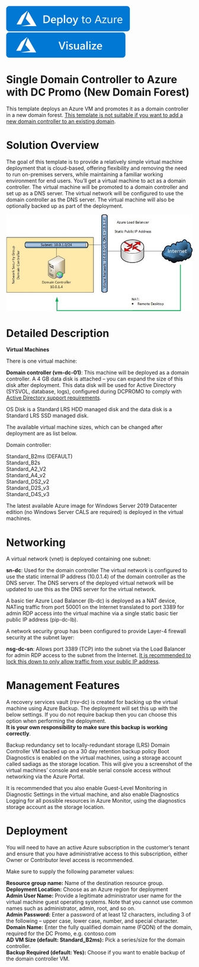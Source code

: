 <a href="https://portal.azure.com/#create/Microsoft.Template/uri/https%3A%2F%2Fraw.githubusercontent.com%2Falankinane%2Fsingledc%2Ffeatures%2Fazuredeploy.json" target="_blank">
    <img src="https://raw.githubusercontent.com/Azure/azure-quickstart-templates/master/1-CONTRIBUTION-GUIDE/images/deploytoazure.svg?sanitize=true"/>
</a>
<a href="http://armviz.io/#/?load=httpshttps%3A%2F%2Fraw.githubusercontent.com%2Falankinane%2Fsingledc%2Fmaster%2Fazuredeploy.json" target="_blank">
    <img src="https://raw.githubusercontent.com/Azure/azure-quickstart-templates/master/1-CONTRIBUTION-GUIDE/images/visualizebutton.svg?sanitize=true"/>
</a>

<h1>Single Domain Controller to Azure with DC Promo (New Domain Forest)</h1>
<p>This template deploys an Azure VM and promotes it as a domain controller in a new domain forest.  <u>This template is not suitable if you want to add a new domain controller to an existing domain</u>.</p>

<h1>Solution Overview</h1>
<p>The goal of this template is to provide a relatively simple virtual machine deployment that is cloud-based, offering flexibility and removing the need to run on-premises servers, while maintaining a familiar working environment for end users. You’ll get a virtual machine to act as a domain controller.  The virtual machine will be promoted to a domain controller and set up as a DNS server.  The virtual network will be configured to use the domain controller as the DNS server.  The virtual machine will also be optionally backed up as part of the deployment.</p>

<img src="https://github.com/alankinane/singledc/blob/master/SingleDC.jpg"/>

<h1>Detailed Description</h1>
<b>Virtual Machines</b>

There is one virtual machine:

<b>Domain controller (vm-dc-01)</b>: This machine will be deployed as a domain controller. A 4 GB data disk is attached – you can expand the size of this disk after deployment. This data disk will be used for Active Directory (SYSVOL, database, logs), configured during DCPROMO to comply with <a href="https://msdn.microsoft.com/en-us/library/azure/jj156090.aspx#BKMK_ContrastsWithOnPrem">Active Directory support requirements</a>.

OS Disk is a Standard LRS HDD managed disk and the data disk is a Standard LRS SSD managed disk.

The available virtual machine sizes, which can be changed after deployment are as list below.

Domain controller:

Standard_B2ms (DEFAULT)<br>
Standard_B2s<br>
Standard_A2_V2<br>
Standard_A4_v2<br>
Standard_DS2_v2<br>
Standard_D2S_v3<br>
Standard_D4S_v3<br>

The latest available Azure image for Windows Server 2019 Datacenter edition (no Windows Server CALS are required) is deployed in the virtual machines.

<h1>Networking</h1>
<p>A virtual network (vnet) is deployed containing one subnet:</p>

<b>sn-dc</b>: Used for the domain controller
The virtual network is configured to use the static internal IP address (10.0.1.4) of the domain controller as the DNS server.  The DNS servers of the deployed virtual network will be updated to use this as the DNS server for the virtual network.

A basic tier Azure Load Balancer (lb-dc) is deployed as a NAT device, NATing traffic from port 50001 on the Internet translated to port 3389 for admin RDP access into the virtual machine via a single static basic tier public IP address (pip-dc-lb).

A network security group has been configured to provide Layer-4 firewall security at the subnet layer:

<b>nsg-dc-sn</b>: Allows port 3389 (TCP) into the subnet via the Load Balancer for admin RDP access to the subnet from the Internet.  <u>It is recommended to lock this down to only allow traffic from your public IP address</u>.

<h1>Management Features</h1>
<p>A recovery services vault (rsv-dc) is created for backing up the virtual machine using Azure Backup. The deployment will set this up with the below settings.  If you do not require backup then you can choose this option when performing the deployment.<br><b>It is your own responsibility to make sure this backup is working correctly</b>.</p>

Backup redundancy set to locally-redundant storage (LRS)
Domain Controller VM backed up on a 30 day retention backup policy
Boot Diagnostics is enabled on the virtual machines, using a storage account called sadiags<random string> as the storage location. This will give you a screenshot of the virtual machines’ console and enable serial console access without networking via the Azure Portal.

It is recommended that you also enable Guest-Level Monitoring in Diagnostic Settings in the virtual machine, and also enable Diagnostics Logging for all possible resources in Azure Monitor, using the diagnostics storage account as the storage location.

<h1>Deployment</h1>
<p>You will need to have an active Azure subscription in the customer’s tenant and ensure that you have administrative access to this subscription, either Owner or Contributor level access is recommended.</p>
<p>Make sure to supply the following parameter values:</p>

<b>Resource group name:</b> Name of the destination resource group.<br>
<b>Deployment Location:</b> Choose as an Azure region for deployment<br>
<b>Admin User Name:</b> Provide a legitimate administrator user name for the virtual machine guest operating systems. Note that you cannot use common names such as administrator, admin, root, and so on.<br>
<b>Admin Password:</b> Enter a password of at least 12 characters, including 3 of the following – upper case, lower case, number, and special character.<br>
<b>Domain Name:</b> Enter the fully qualified domain name (FQDN) of the domain, required for the DC Promo, e.g. contoso.com<br>
<b>AD VM Size (default: Standard_B2ms):</b> Pick a series/size for the domain controller.<br>
<b>Backup Required (default: Yes):</b> Choose if you want to enable backup of the domain controller VM.
